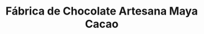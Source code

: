 ---
title: "Fábrica de Chocolate Artesana Maya Cacao"
url: /valladolid/fabrica-de-chocolate-artesana-maya-cacao/
shop: chocolate
---
